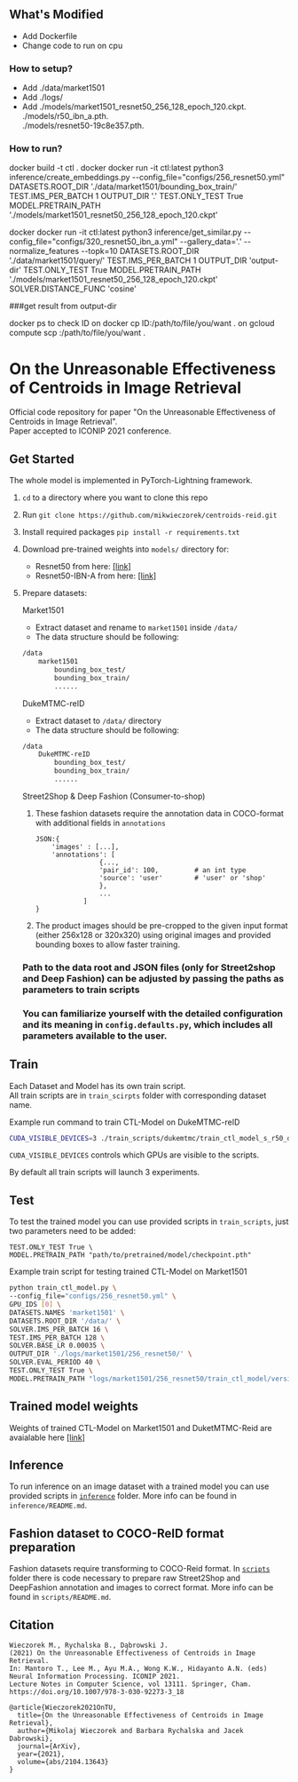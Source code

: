 ## What's Modified 
 - Add Dockerfile 
 - Change code to run on cpu
 
### How to setup?
 - Add ./data/market1501
 - Add ./logs/
 - Add ./models/market1501_resnet50_256_128_epoch_120.ckpt.  
       ./models/r50_ibn_a.pth.  
       ./models/resnet50-19c8e357.pth.  
       
### How to run?
docker build -t ctl .
docker docker run -it ctl:latest python3 inference/create_embeddings.py --config_file="configs/256_resnet50.yml" DATASETS.ROOT_DIR './data/market1501/bounding_box_train/' TEST.IMS_PER_BATCH 1 OUTPUT_DIR '.' TEST.ONLY_TEST True MODEL.PRETRAIN_PATH './models/market1501_resnet50_256_128_epoch_120.ckpt'

docker docker run -it ctl:latest python3 inference/get_similar.py --config_file="configs/320_resnet50_ibn_a.yml" --gallery_data='.' --normalize_features --topk=10 DATASETS.ROOT_DIR './data/market1501/query/' TEST.IMS_PER_BATCH 1 OUTPUT_DIR 'output-dir' TEST.ONLY_TEST True MODEL.PRETRAIN_PATH './models/market1501_resnet50_256_128_epoch_120.ckpt'  SOLVER.DISTANCE_FUNC 'cosine'

###get result from output-dir

docker ps to check ID on <host-instance>
docker cp ID:/path/to/file/you/want . on <host-instance>
gcloud compute scp <host-instance>:/path/to/file/you/want .


# On the Unreasonable Effectiveness of Centroids in Image Retrieval


Official code repository for paper "On the Unreasonable Effectiveness of Centroids in Image Retrieval". \
Paper accepted to ICONIP 2021 conference.  
## Get Started

The whole model is implemented in PyTorch-Lightning framework.

1. `cd` to a directory where you want to clone this repo
2. Run `git clone https://github.com/mikwieczorek/centroids-reid.git`
3. Install required packages `pip install -r requirements.txt`
4. Download pre-trained weights into `models/` directory for:
    - Resnet50 from here: [[link]](https://download.pytorch.org/models/resnet50-19c8e357.pth)
    - Resnet50-IBN-A from here: [[link]](https://drive.google.com/open?id=1_r4wp14hEMkABVow58Xr4mPg7gvgOMto)

5. Prepare datasets:

    Market1501

    * Extract dataset and rename to `market1501` inside `/data/`
    * The data structure should be following:

    ```bash
    /data
        market1501
            bounding_box_test/
            bounding_box_train/
            ......
    ```
    DukeMTMC-reID

    * Extract dataset to `/data/` directory
    * The data structure should be following:

    ```bash
    /data
        DukeMTMC-reID
           	bounding_box_test/
           	bounding_box_train/
           	......
    ```

    Street2Shop & Deep Fashion (Consumer-to-shop)

    1. These fashion datasets require the annotation data in COCO-format with additional fields in `annotations`
        ```
        JSON:{
            'images' : [...],
            'annotations': [
                        {...,
                        'pair_id': 100,         # an int type
                        'source': 'user'        # 'user' or 'shop'
                        },
                        ...
                    ]
        }
        ```
    2. The product images should be pre-cropped to the given input format (either 256x128 or 320x320) using original images and provided bounding boxes to allow faster training.

    ### Path to the data root and JSON files (only for Street2shop and Deep Fashion) can be adjusted by passing the paths as parameters to train scripts
    ### You can familiarize yourself with the detailed configuration and its meaning in `config.defaults.py`, which includes all parameters available to the user.

## Train
Each Dataset and Model has its own train script.  
All train scripts are in `train_scirpts` folder with corresponding dataset name.

Example run command to train CTL-Model on DukeMTMC-reID
```bash
CUDA_VISIBLE_DEVICES=3 ./train_scripts/dukemtmc/train_ctl_model_s_r50_dukemtmc.sh
```
`CUDA_VISIBLE_DEVICES` controls which GPUs are visible to the scripts.

By default all train scripts will launch 3 experiments.

## Test
To test the trained model you can use provided scripts in `train_scripts`, just two parameters need to be added:  
    
    TEST.ONLY_TEST True \  
    MODEL.PRETRAIN_PATH "path/to/pretrained/model/checkpoint.pth"
    
Example train script for testing trained CTL-Model on Market1501
```bash
python train_ctl_model.py \
--config_file="configs/256_resnet50.yml" \
GPU_IDS [0] \
DATASETS.NAMES 'market1501' \
DATASETS.ROOT_DIR '/data/' \
SOLVER.IMS_PER_BATCH 16 \
TEST.IMS_PER_BATCH 128 \
SOLVER.BASE_LR 0.00035 \
OUTPUT_DIR './logs/market1501/256_resnet50/' \
SOLVER.EVAL_PERIOD 40 \
TEST.ONLY_TEST True \
MODEL.PRETRAIN_PATH "logs/market1501/256_resnet50/train_ctl_model/version_0/checkpoints/epoch=119.ckpt"
```

## Trained model weights

Weights of trained CTL-Model on Market1501 and DuketMTMC-Reid are avaialable here [[link]](https://drive.google.com/drive/folders/1NWD2Q0JGasGm9HTcOy4ZqsIqK4-IfknK)

## Inference

To run inference on an image dataset with a trained model you can use provided scripts in [`inference`](https://github.com/mikwieczorek/centroids-reid/tree/main/inference) folder.
More info can be found in `inference/README.md`.


## Fashion dataset to COCO-ReID format preparation

Fashion datasets require transforming to COCO-Reid format. In [`scripts`](https://github.com/mikwieczorek/centroids-reid/tree/main/scripts) folder there is code necessary to prepare raw Street2Shop and DeepFashion annotation and images to correct format.
More info can be found in `scripts/README.md`.

## **Citation**


```
Wieczorek M., Rychalska B., Dąbrowski J. 
(2021) On the Unreasonable Effectiveness of Centroids in Image Retrieval.
In: Mantoro T., Lee M., Ayu M.A., Wong K.W., Hidayanto A.N. (eds) 
Neural Information Processing. ICONIP 2021.
Lecture Notes in Computer Science, vol 13111. Springer, Cham. https://doi.org/10.1007/978-3-030-92273-3_18

```

```
@article{Wieczorek2021OnTU,
  title={On the Unreasonable Effectiveness of Centroids in Image Retrieval},
  author={Mikolaj Wieczorek and Barbara Rychalska and Jacek Dabrowski},
  journal={ArXiv},
  year={2021},
  volume={abs/2104.13643}
}
```

